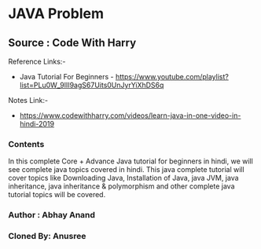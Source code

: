 
# JAVA Problem

## Source : Code With Harry

Reference Links:-
 - Java Tutorial For Beginners - https://www.youtube.com/playlist?list=PLu0W_9lII9agS67Uits0UnJyrYiXhDS6q
 
 Notes Link:- 
  - https://www.codewithharry.com/videos/learn-java-in-one-video-in-hindi-2019

### Contents

In this complete Core + Advance Java tutorial for beginners in hindi, we will see complete java topics covered in hindi. This java complete tutorial will cover topics like Downloading Java, Installation of Java, java JVM, java inheritance, java inheritance & polymorphism and other complete java tutorial topics will be covered.


### Author : Abhay Anand
### Cloned By: Anusree
